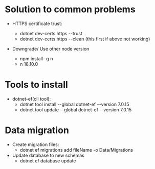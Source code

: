 # Solution to common problems

- HTTPS certificate trust:

  - dotnet dev-certs https --trust
  - dotnet dev-certs https --clean (this first if above not working)

- Downgrade/ Use other node version
  - npm install -g n
  - n 18.10.0

# Tools to install

- dotnet-ef(cli tool):
  - dotnet tool install --global dotnet-ef --version 7.0.15
  - dotnet tool update --global dotnet-ef --version 7.0.15

# Data migration

- Create migration files:
  - dotnet ef migrations add fileName -o Data/Migrations
- Update database to new schemas
  - dotnet ef database update
